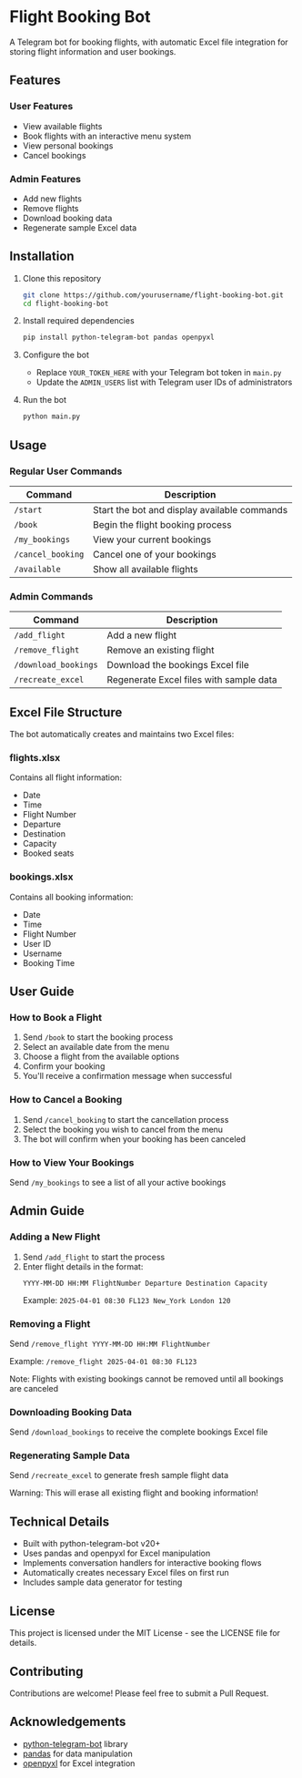 # Flight Booking Bot

A Telegram bot for booking flights, with automatic Excel file integration for storing flight information and user bookings.

## Features

### User Features
- View available flights
- Book flights with an interactive menu system
- View personal bookings
- Cancel bookings

### Admin Features
- Add new flights
- Remove flights
- Download booking data
- Regenerate sample Excel data

## Installation

1. Clone this repository
   ```bash
   git clone https://github.com/yourusername/flight-booking-bot.git
   cd flight-booking-bot
   ```

2. Install required dependencies
   ```bash
   pip install python-telegram-bot pandas openpyxl
   ```

3. Configure the bot
   - Replace `YOUR_TOKEN_HERE` with your Telegram bot token in `main.py`
   - Update the `ADMIN_USERS` list with Telegram user IDs of administrators

4. Run the bot
   ```bash
   python main.py
   ```

## Usage

### Regular User Commands

| Command | Description |
|---------|-------------|
| `/start` | Start the bot and display available commands |
| `/book` | Begin the flight booking process |
| `/my_bookings` | View your current bookings |
| `/cancel_booking` | Cancel one of your bookings |
| `/available` | Show all available flights |

### Admin Commands

| Command | Description |
|---------|-------------|
| `/add_flight` | Add a new flight |
| `/remove_flight` | Remove an existing flight |
| `/download_bookings` | Download the bookings Excel file |
| `/recreate_excel` | Regenerate Excel files with sample data |

## Excel File Structure

The bot automatically creates and maintains two Excel files:

### flights.xlsx
Contains all flight information:
- Date
- Time
- Flight Number
- Departure
- Destination
- Capacity
- Booked seats

### bookings.xlsx
Contains all booking information:
- Date
- Time
- Flight Number
- User ID
- Username
- Booking Time

## User Guide

### How to Book a Flight
1. Send `/book` to start the booking process
2. Select an available date from the menu
3. Choose a flight from the available options
4. Confirm your booking
5. You'll receive a confirmation message when successful

### How to Cancel a Booking
1. Send `/cancel_booking` to start the cancellation process
2. Select the booking you wish to cancel from the menu
3. The bot will confirm when your booking has been canceled

### How to View Your Bookings
Send `/my_bookings` to see a list of all your active bookings

## Admin Guide

### Adding a New Flight
1. Send `/add_flight` to start the process
2. Enter flight details in the format:
   ```
   YYYY-MM-DD HH:MM FlightNumber Departure Destination Capacity
   ```
   Example: `2025-04-01 08:30 FL123 New_York London 120`

### Removing a Flight
Send `/remove_flight YYYY-MM-DD HH:MM FlightNumber`

Example: `/remove_flight 2025-04-01 08:30 FL123`

Note: Flights with existing bookings cannot be removed until all bookings are canceled

### Downloading Booking Data
Send `/download_bookings` to receive the complete bookings Excel file

### Regenerating Sample Data
Send `/recreate_excel` to generate fresh sample flight data

Warning: This will erase all existing flight and booking information!

## Technical Details

- Built with python-telegram-bot v20+
- Uses pandas and openpyxl for Excel manipulation
- Implements conversation handlers for interactive booking flows
- Automatically creates necessary Excel files on first run
- Includes sample data generator for testing

## License

This project is licensed under the MIT License - see the LICENSE file for details.

## Contributing

Contributions are welcome! Please feel free to submit a Pull Request.

## Acknowledgements

- [python-telegram-bot](https://github.com/python-telegram-bot/python-telegram-bot) library
- [pandas](https://pandas.pydata.org/) for data manipulation
- [openpyxl](https://openpyxl.readthedocs.io/) for Excel integration
